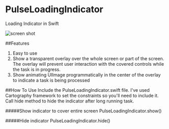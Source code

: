 # PulseLoadingIndicator
Loading Indicator in Swift

<img src="http://cl.ly/0y0Q3z3k1Q0q" alt="screen shot" >

##Features

1. Easy to use
2. Show a transparent overlay over the whole screen or part of the screen. The overlay will prevent user interaction with the covered controls while the task is in progress.
3. Show animating UIImage programmatically in the center of the overlay to indicate a task is being processed

##How To Use
Include the PulseLoadingIndicator.swift file.
I've used Cartography framework to set the constraints so you'll need to include it. 
Call hide method to hide the indicator after long running task.

#####Show indicator to cover entire screen
PulseLoadingIndicator.show()

#####Hide indicator
PulseLoadingIndicator.hide()
